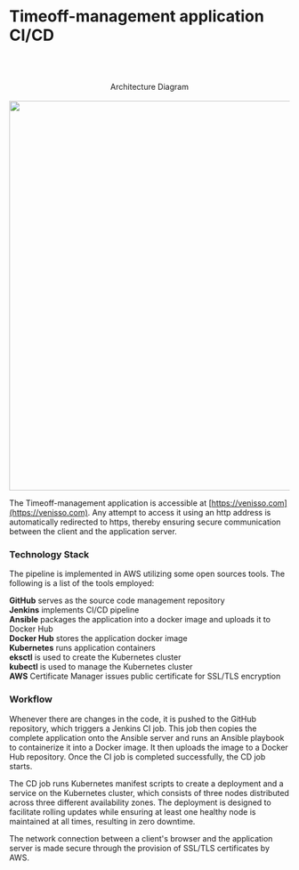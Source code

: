 # Timeoff-management application CI/CD

<br>
<br>
<p align="center">
Architecture Diagram
<br>
<br>
<img src="https://user-images.githubusercontent.com/36462985/222253330-7151db25-6585-4262-9b1f-e9f2849e5229.png" width="700">
</p>

The Timeoff-management application is accessible at [https://venisso.com](https://venisso.com). Any attempt to access it using an http address is automatically redirected to https, thereby ensuring secure communication between the client and the application server.
</p>


<h3> Technology Stack </h3>
<p>
The pipeline is implemented in AWS utilizing some open sources tools. The following is a list of the tools employed:
</p>

__GitHub__ serves as the source code management repository <br> __Jenkins__ implements CI/CD pipeline <br> __Ansible__ packages the application into a docker image and uploads it to Docker Hub <br> __Docker Hub__ stores the application docker image <br> __Kubernetes__ runs application containers <br> 
__eksctl__ is used to create the Kubernetes cluster <br> __kubectl__ is used to manage the Kubernetes cluster <br> __AWS__ Certificate Manager issues public certificate for SSL/TLS encryption

<h3> Workflow </h3>
<p>
  Whenever there are changes in the code, it is pushed to the GitHub repository, which triggers a Jenkins CI job. This job then copies the complete application onto the Ansible server and runs an Ansible playbook to containerize it into a Docker image. It then uploads the image to a Docker Hub repository. Once the CI job is completed successfully, the CD job starts.

  The CD job runs Kubernetes manifest scripts to create a deployment and a service on the Kubernetes cluster, which consists of three nodes distributed across three different availability zones. The deployment is designed to facilitate rolling updates while ensuring at least one healthy node is maintained at all times, resulting in zero downtime.
  
  The network connection between a client's browser and the application server is made secure through the provision of SSL/TLS certificates by AWS.
</p>

